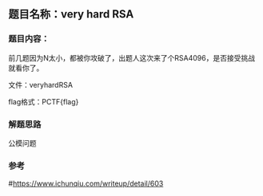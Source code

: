 
## 题目名称：very hard RSA

### 题目内容：

前几题因为N太小，都被你攻破了，出题人这次来了个RSA4096，是否接受挑战就看你了。

文件：veryhardRSA

flag格式：PCTF{flag}

### 解题思路
公模问题

### 参考

#https://www.ichunqiu.com/writeup/detail/603